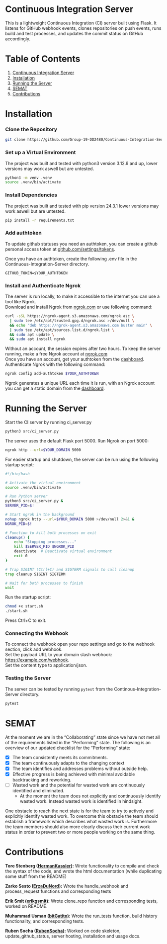 # Continuous Integration Server

This is a lightweight Continuous Integration (CI) server built using Flask. It listens for GitHub webhook events, clones repositories on push events, runs build and test processes, and updates the commit status on GitHub accordingly.

# Table of Contents

1. [Continuous Integration Server](#continuous-integration-server)
2. [Installation](#installation)
3. [Running the Server](#running-the-server)
4. [SEMAT](#semat)
5. [Contributions](#contributions)

# Installation

### Clone the Repository

```bash
git clone https://github.com/Group-19-DD2480/Continuous-Integration-Server.git
```

### Set up a Virtual Environment

The project was built and tested with python3 version 3.12.6 and up, lower versions may work aswell but are untested.

```bash
python3 -m venv .venv
source .venv/bin/activate
```

### Install Dependencies

The project was built and tested with pip version 24.3.1 lower versions may work aswell but are untested.

```bash
pip install -r requirements.txt
```

### Add authtoken

To update github statuses you need an authtoken, you can create a github personal access token at [github.com/settings/tokens](https://github.com/settings/tokens).

Once you have an authtoken, create the following .env file in the Continuous-Integration-Server directory.

```
GITHUB_TOKEN=$YOUR_AUTHTOKEN
```

### Install and Authenticate Ngrok

The server is run locally, to make it accessible to the internet you can use a tool like Ngrok.  
Download and install Ngrok from [ngrok.com](https://ngrok.com/) or use following command:

```bash
curl -sSL https://ngrok-agent.s3.amazonaws.com/ngrok.asc \
  | sudo tee /etc/apt/trusted.gpg.d/ngrok.asc >/dev/null \
  && echo "deb https://ngrok-agent.s3.amazonaws.com buster main" \
  | sudo tee /etc/apt/sources.list.d/ngrok.list \
  && sudo apt update \
  && sudo apt install ngrok
```

Without an account, the session expires after two hours. To keep the server running, make a free Ngrok account at [ngrok.com](https://ngrok.com/)  
Once you have an account, get your authtoken from the [dashboard](https://dashboard.ngrok.com/get-started/your-authtoken).  
Authenticate Ngrok with the following command:

```bash
ngrok config add-authtoken $YOUR_AUTHTOKEN
```

Ngrok generates a unique URL each time it is run, with an Ngrok account you can get a static domain from the [dashboard](https://dashboard.ngrok.com/domains).

# Running the Server<a name='running-the-server'></a>

Start the CI server by running ci_server.py

```bash
python3 src/ci_server.py
```

The server uses the default Flask port 5000.
Run Ngrok on port 5000:

```bash
ngrok http --url=$YOUR_DOMAIN 5000
```

For easier startup and shutdown, the server can be run using the following startup script:

```bash
#!/bin/bash

# Activate the virtual environment
source .venv/bin/activate

# Run Python server
python3 src/ci_server.py &
SERVER_PID=$!

# Start ngrok in the background
nohup ngrok http --url=$YOUR_DOMAIN 5000 >/dev/null 2>&1 &
NGROK_PID=$!

# Function to kill both processes on exit
cleanup() {
    echo "Stopping processes..."
    kill $SERVER_PID $NGROK_PID
    deactivate  # Deactivate virtual environment
    exit 0
}

# Trap SIGINT (Ctrl+C) and SIGTERM signals to call cleanup
trap cleanup SIGINT SIGTERM

# Wait for both processes to finish
wait
```

Run the startup script:

```bash
chmod +x start.sh
./start.sh
```

Press Ctrl+C to exit.

### Connecting the Webhook

To connect the webhook open your repo settings and go to the webhook section, click add webhook.  
Set the payload URL to your domain slash webhook: https://example.com/webhook.  
Set the content type to application/json.

### Testing the Server

The server can be tested by running `pytest` from the Continous-Integration-Server directory.

```bash
pytest
```

# SEMAT

At the moment we are in the “Collaborating” state since we have not met all of the requirements listed in the “Performing” state. The following is an overview of our updated checklist for the “Performing” state:

- [x] The team consistently meets its commitments.
- [x] The team continuously adapts to the changing context
- [x] The team identifies and addresses problems without outside help.
- [x] Effective progress is being achieved with minimal avoidable backtracking and reworking.
- [ ] Wasted work and the potential for wasted work are continuously identified and eliminated.
  - At the moment the team does not explicitly and continuously identify wasted work. Instead wasted work is identified in hindsight.

One obstacle to reach the next state is for the team to try to actively and explicitly identify wasted work. To overcome this obstacle the team should establish a framework which describes what wasted work is. Furthermore the team members should also more clearly discuss their current work status in order to prevent two or more people working on the same thing.

# Contributions

**Tore Stenberg ([HermanKassler](https://github.com/HermanKassler)):** Wrote functionality to compile and check the syntax of the code, and wrote the html documentation (while duplicating some stuff from the README)

**Zarko Sesto ([ErzaDuNord](https://github.com/ErzaDuNord)):** Wrote the handle_webhook and process_request functions and corresponding tests

**Erik Smit ([erikgsmit](https://github.com/erikgsmit)):** Wrote clone_repo function and corresponding tests, worked on README.

**Muhammad Usman ([bitGatito](https://github.com/bitGatito)):** Wrote the run_tests function, build history functionality, and corresponding tests.

**Ruben Socha ([RubenSocha](https://github.com/RubenSocha)):** Worked on code skeleton, update_github_status, server hosting, installation and usage docs.
